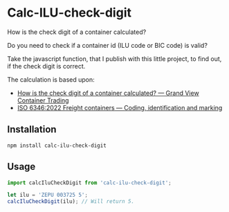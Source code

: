 # Calc-ILU-check-digit

How is the check digit of a container calculated?

Do you need to check if a container id (ILU code or BIC code) is valid?

Take the javascript function, that I publish with this little project, to find out, if the check digit is correct.

The calculation is based upon:

 * [How is the check digit of a container calculated? — Grand View Container Trading](http://www.gvct.co.uk/2011/09/how-is-the-check-digit-of-a-container-calculated/)
 * [ISO 6346:2022 Freight containers — Coding, identification and marking](https://www.iso.org/standard/83558.html)

## Installation

```
npm install calc-ilu-check-digit
```

## Usage

```javascript
import calcIluCheckDigit from 'calc-ilu-check-digit';

let ilu = 'ZEPU 003725 5';
calcIluCheckDigit(ilu); // Will return 5.
```
